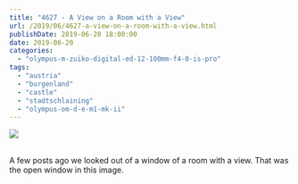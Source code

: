 ```yaml
---
title: "4627 - A View on a Room with a View"
url: /2019/06/4627-a-view-on-a-room-with-a-view.html
publishDate: 2019-06-20 18:00:00
date: 2019-06-20
categories: 
  - "olympus-m-zuiko-digital-ed-12-100mm-f4-0-is-pro"
tags: 
  - "austria"
  - "burgenland"
  - "castle"
  - "stadtschlaining"
  - "olympus-om-d-e-m1-mk-ii"
---
```

<div class="container">
<div class="center"><a target="_blank" href="https://d25zfm9zpd7gm5.cloudfront.net/1200x1200/2018/20180402_115335_lr.jpg"><img class="webfeedsFeaturedVisual" src="https://d25zfm9zpd7gm5.cloudfront.net/0600x0600/2018/20180402_115335_lr.jpg" /></a></div>
</div>
<br />

A few posts ago we looked out of a window of a room with a view.
That was the open window in this image.